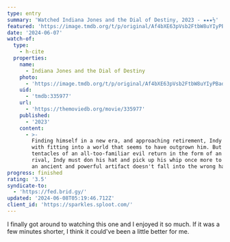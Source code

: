 ```yaml
---
type: entry
summary: 'Watched Indiana Jones and the Dial of Destiny, 2023 - ★★★½'
featured: 'https://image.tmdb.org/t/p/original/Af4bXE63pVsb2FtbW8uYIyPBadD.jpg'
date: '2024-06-07'
watch-of:
  type:
    - h-cite
  properties:
    name:
      - Indiana Jones and the Dial of Destiny
    photo:
      - 'https://image.tmdb.org/t/p/original/Af4bXE63pVsb2FtbW8uYIyPBadD.jpg'
    uid:
      - 'tmdb:335977'
    url:
      - 'https://themoviedb.org/movie/335977'
    published:
      - '2023'
    content:
      - >-
        Finding himself in a new era, and approaching retirement, Indy wrestles
        with fitting into a world that seems to have outgrown him. But as the
        tentacles of an all-too-familiar evil return in the form of an old
        rival, Indy must don his hat and pick up his whip once more to make sure
        an ancient and powerful artifact doesn't fall into the wrong hands.
progress: finished
rating: '3.5'
syndicate-to:
  - 'https://fed.brid.gy/'
updated: '2024-06-08T05:19:46.712Z'
client_id: 'https://sparkles.sploot.com/'
---
```

I finally got around to watching this one and I enjoyed it so much. If it was a few minutes shorter, I think it could've been a little better for me.
